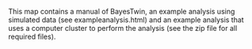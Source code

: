 This map contains a manual of BayesTwin, an example analysis using simulated data (see exampleanalysis.html) 
and an example analysis that uses a computer cluster to perform the analysis (see the zip file for all required files).
